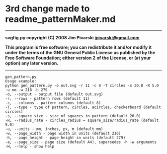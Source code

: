 # 3rd change made to readme_patternMaker.md

---

**svgfig.py copyright (C) 2008 Jim Pivarski <jpivarski@gmail.com>**

**This program is free software; you can redistribute it and/or**
**modify it under the terms of the GNU General Public License**
**as published by the Free Software Foundation; either version 2**
**of the License, or (at your option) any later version.**

---

```
gen_pattern.py
Usage example:
python gen_pattern.py -o out.svg -r 11 -c 8 -T circles -s 20.0 -R 5.0 -u mm -w 216 -h 279
-o, --output - output file (default out.svg)
-r, --rows - pattern rows (default 11)
-c, --columns - pattern columns (default 8)
-T, --type - type of pattern, circles, acircles, checkerboard (default circles)
-s, --square_size - size of squares in pattern (default 20.0)
-R, --radius_rate - circles_radius = square_size/radius_rate (default 5.0)
-u, --units - mm, inches, px, m (default mm)
-w, --page_width - page width in units (default 216)
-h, --page_height - page height in units (default 279)
-a, --page_size - page size (default A4), supersedes -h -w arguments
-H, --help - show help
```